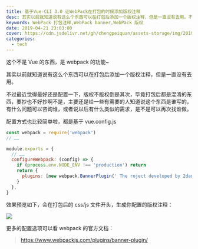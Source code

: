 ```yaml
---
title: 基于Vue-CLI 3.0 让WebPack在打包的时候添加版权注释
desc: 其实以前就知道说有这么个东西可以在打包后添加一个版权注释，但是一直没有去用。不过最近觉得最好还是配置一下，版权不版权倒是其次，毕竟打包后都是混淆的东西，要抄也不好抄啊不是，主要还是给一些有需要的人知道说这个东西是谁写的，有什么问题可以咨询谁，或者说以后有什么类似的需求，是不是可以再次找谁做。
keywords: WebPack 打包注释,WebPack banner,WebPack 版权
date: 2019-04-21 23:03:00
cover: https://cdn.jsdelivr.net/gh/chengpeiquan/assets-storage/img/2019/04/1-1.jpg
categories:
  - tech
---
```


这个不是 Vue 的东西，是 webpack 的功能~

其实以前就知道说有这么个东西可以在打包后添加一个版权注释，但是一直没有去用。

不过最近觉得最好还是配置一下，版权不版权倒是其次，毕竟打包后都是混淆的东西，要抄也不好抄啊不是，主要还是给一些有需要的人知道说这个东西是谁写的，有什么问题可以咨询谁，或者说以后有什么类似的需求，是不是可以再次找谁做。

配置方式也比较简单啦，都是基于 vue.config.js

```javascript
const webpack = require('webpack')
// ……

module.exports = {
  // ……
  configureWebpack: (config) => {
    if (process.env.NODE_ENV !== 'production') return
    return {
      plugins: [new webpack.BannerPlugin(' The roject developed by 2dang! ')],
    }
  },
}
```

效果预览如下，会在打包后的 css/js 文件开头，生成你配置的版权注释：

![](https://cdn.jsdelivr.net/gh/chengpeiquan/assets-storage/img/2019/04/1.jpg)

更多的配置选项可以看 webpack 的官方文档：

> https://www.webpackjs.com/plugins/banner-plugin/
